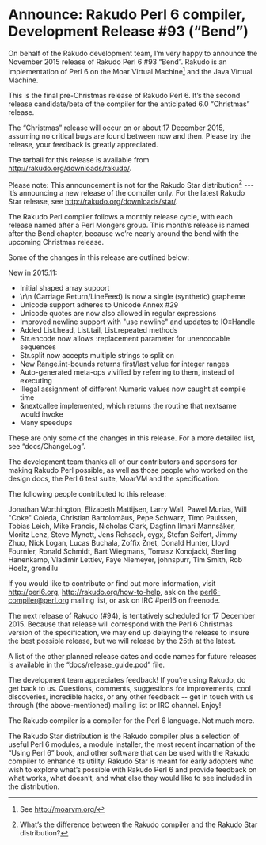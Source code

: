 # Announce: Rakudo Perl 6 compiler, Development Release #93 (“Bend”)

On behalf of the Rakudo development team, I’m very happy to announce the November
2015 release of Rakudo Perl 6 #93 “Bend”. Rakudo is an implementation of
Perl 6 on the Moar Virtual Machine[^1] and the Java Virtual Machine.

This is the final pre-Christmas release of Rakudo Perl 6. It’s the second
release candidate/beta of the compiler for the anticipated 6.0 “Christmas”
release.

The “Christmas” release will occur on or about 17 December 2015, assuming
no critical bugs are found between now and then. Please try the release,
your feedback is greatly appreciated.

The tarball for this release is available from <http://rakudo.org/downloads/rakudo/>.

Please note: This announcement is not for the Rakudo Star
distribution[^2] --- it’s announcing a new release of the compiler
only. For the latest Rakudo Star release, see
<http://rakudo.org/downloads/star/>.

The Rakudo Perl compiler follows a monthly release cycle, with each
release named after a Perl Mongers group. This month’s release is named after
the Bend chapter, because we’re nearly around the bend with the upcoming
Christmas release.

Some of the changes in this release are outlined below:

New in 2015.11:
   + Initial shaped array support
   + \r\n (Carriage Return/LineFeed) is now a single (synthetic) grapheme
   + Unicode support adheres to Unicode Annex #29
   + Unicode quotes are now also allowed in regular expressions
   + Improved newline support with "use newline" and updates to IO::Handle
   + Added List.head, List.tail, List.repeated methods
   + Str.encode now allows :replacement parameter for unencodable sequences
   + Str.split now accepts multiple strings to split on
   + New Range.int-bounds returns first/last value for integer ranges
   + Auto-generated meta-ops vivified by referring to them, instead of executing
   + Illegal assignment of different Numeric values now caught at compile time
   + &nextcallee implemented, which returns the routine that nextsame would invoke
   + Many speedups

These are only some of the changes in this release. For a more
detailed list, see “docs/ChangeLog”.

The development team thanks all of our contributors and sponsors for
making Rakudo Perl possible, as well as those people who worked on
the design docs, the Perl 6 test suite, MoarVM and the specification.

The following people contributed to this release:

Jonathan Worthington, Elizabeth Mattijsen, Larry Wall, Pawel Murias, Will "Coke" Coleda, Christian Bartolomäus, Pepe Schwarz, Timo Paulssen, Tobias Leich, Mike Francis, Nicholas Clark, Dagfinn Ilmari Mannsåker, Moritz Lenz, Steve Mynott, Jens Rehsack, cygx, Stefan Seifert, Jimmy Zhuo, Nick Logan, Lucas Buchala, Zoffix Znet, Donald Hunter, Lloyd Fournier, Ronald Schmidt, Bart Wiegmans, Tomasz Konojacki, Sterling Hanenkamp, Vladimir Lettiev, Faye Niemeyer, johnspurr, Tim Smith, Rob Hoelz, grondilu

If you would like to contribute or find out more information, visit
<http://perl6.org>, <http://rakudo.org/how-to-help>, ask on the
<perl6-compiler@perl.org> mailing list, or ask on IRC #perl6 on freenode.

The next release of Rakudo (#94), is tentatively scheduled for 17 December 2015.
Because that release will correspond with the Perl 6 Christmas version of
the specification, we may end up delaying the release to insure the
best possible release, but we will release by the 25th at the latest.

A list of the other planned release dates and code names for future
releases is available in the “docs/release_guide.pod” file.

The development team appreciates feedback! If you’re using Rakudo, do
get back to us. Questions, comments, suggestions for improvements, cool
discoveries, incredible hacks, or any other feedback -- get in touch with
us through (the above-mentioned) mailing list or IRC channel. Enjoy!

[^1]: See <http://moarvm.org/>

[^2]: What’s the difference between the Rakudo compiler and the Rakudo
Star distribution?

The Rakudo compiler is a compiler for the Perl 6 language.
Not much more.

The Rakudo Star distribution is the Rakudo compiler plus a selection
of useful Perl 6 modules, a module installer, the most recent
incarnation of the “Using Perl 6” book, and other software that can
be used with the Rakudo compiler to enhance its utility. Rakudo Star
is meant for early adopters who wish to explore what’s possible with
Rakudo Perl 6 and provide feedback on what works, what doesn’t, and
what else they would like to see included in the distribution.
